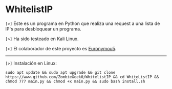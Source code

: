 # WhitelistIP

`[>]` Este es un programa en Python que realiza una request a una lista de IP's para desbloquear un programa.

`[>]` Ha sido testeado en Kali Linux.

`[>]` El colaborador de este proyecto es <a href="https://www.github.com/Euronymou5">Euronymou5</a>.

<hr>

`[>]` Instalación en Linux:

    sudo apt update && sudo apt upgrade && git clone https://www.github.com/ZombieGeek0/WhitelistIP && cd WhiteListIP && chmod 777 main.py && chmod +x main.py && sudo bash install.sh
    
